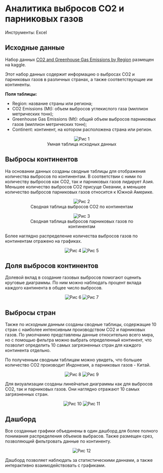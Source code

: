 # Аналитика выбросов CO2 и парниковых газов

Инструменты: Excel

## Исходные данные

Набор данных [CO2 and Greenhouse Gas Emissions by Region](https://www.kaggle.com/datasets/shahriarkabir/co2-and-greenhouse-gas-emissions-by-region/data) размещен на kaggle.

Этот набор данных содержит информацию о выбросах CO2 и парниковых газов в различных странах, а также соответствующие им континенты.

**Поля таблицы:**

- Region: название страны или региона;
- CO2 Emissions (Mt): объем выбросов углекислого газа (миллион метрических тонн);
- Greenhouse Gas Emissions (Mt): общий объем выбросов парниковых газов (миллион метрических тонн);
- Continent: континент, на котором расположена страна или регион.

<center>
<figure>
    <img src="/images/pic-1.jpg" alt="Рис 1" />
    <figcaption>Умная таблица исходных данных</figcaption>
</figure>
</center>

## Выбросы континентов

На основании данных созданы сводные таблицы для отображения количества выбросов по континентам. В соответствии с ними по количеству выбросов как CO2, так и парниковых газов лидирует Азия. Меньшее количество выбросов CO2 присуще Океании, а меньшее количество выбросов парниковых газов относится к Южной Америке.

<center>
<figure>
    <img src="/images/pic-2.jpg" alt="Рис 2" />
    <figcaption>Сводная таблица выбросов CO2 по континентам</figcaption>
</figure>
</center>

<center>
<figure>
    <img src="/images/pic-3.jpg" alt="Рис 3" />
    <figcaption>Сводная таблица выбросов парниковых газов по континентам</figcaption>
</figure>
</center>

Более наглядно распределение количества выбросов газов по континентам отражено на графиках.

<center>
    <img src="/images/pic-4.jpg" alt="Рис 4" />
    <img src="/images/pic-5.jpg" alt="Рис 5" />
</center>

## Доля выбросов континентов

Долевой вклад в создание газовых выбросов помогают оценить круговые диаграммы. По ним можно наблюдать процент вклада каждого кантинента в общее число выбросов.

<center>
    <img src="/images/pic-6.jpg" alt="Рис 6" />
    <img src="/images/pic-7.jpg" alt="Рис 7" />
</center>

## Выбросы стран

Также по исходным данным созданы сводные таблицы, содержащие 10 стран с наиболее интенсивным производством CO2 и парниковых газов. По умолчанию представлены данные относительно всего мира, но с помощью фильтра можно выбрать определенный континент, что позволит определить 10 самых загрязненных стран для каждого континента отдельно.

По полученным сводным таблицам можно увидеть, что большее количество CO2 производит Индонезия, а парниковых газов - Китай.

<center>
    <img src="/images/pic-8.jpg" alt="Рис 8" />
    <img src="/images/pic-9.jpg" alt="Рис 9" />
</center>

Для визуализации созданы линейчатые диаграммы как для выбросов CO2, так и парниковых газов. Они наглядно отражают 10 самых загрязненных стран.

<center>
    <img src="/images/pic-10.jpg" alt="Рис 10" />
    <img src="/images/pic-11.jpg" alt="Рис 11" />
</center>

## Дашборд

Все созданные графики объединены в один дашборд для более полного понимания распределения объемов выбрасов. Также размещен срез, позволяющий фильтровать данные по континенту.

<center>
    <img src="/images/pic-12.jpg" alt="Рис 12" />
</center>

Дашборд позволяет наблюдать за статистическими даннами, а также интерактивно взаимодействовать с графиками.
